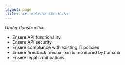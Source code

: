 ```yaml
---
layout: page
title: "API Release Checklist"
---
```


*Under Construction*

* Ensure API functionality
* Ensure API security
* Ensure compliance with existing IT policies
* Ensure feedback mechanism is monitored by humans
* Ensure legal ramifications
